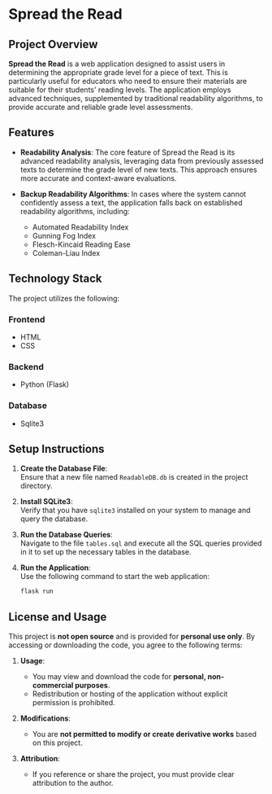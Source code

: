 # Spread the Read

## Project Overview

**Spread the Read** is a web application designed to assist users in determining the appropriate grade level for a piece of text. This is particularly useful for educators who need to ensure their materials are suitable for their students' reading levels. The application employs advanced techniques, supplemented by traditional readability algorithms, to provide accurate and reliable grade level assessments.

## Features

- **Readability Analysis**: The core feature of Spread the Read is its advanced readability analysis, leveraging data from previously assessed texts to determine the grade level of new texts. This approach ensures more accurate and context-aware evaluations.

- **Backup Readability Algorithms**: In cases where the system cannot confidently assess a text, the application falls back on established readability algorithms, including:
  - Automated Readability Index
  - Gunning Fog Index
  - Flesch-Kincaid Reading Ease
  - Coleman-Liau Index

## Technology Stack

The project utilizes the following:

### Frontend

- HTML
- CSS

### Backend

- Python (Flask)

### Database

- Sqlite3

## Setup Instructions

1. **Create the Database File**:  
   Ensure that a new file named `ReadableDB.db` is created in the project directory.

2. **Install SQLite3**:  
   Verify that you have `sqlite3` installed on your system to manage and query the database.

3. **Run the Database Queries**:  
   Navigate to the file `tables.sql` and execute all the SQL queries provided in it to set up the necessary tables in the database.

4. **Run the Application**:  
   Use the following command to start the web application:
   ```bash
   flask run
   ```

## License and Usage

This project is **not open source** and is provided for **personal use only**. By accessing or downloading the code, you agree to the following terms:

1. **Usage**:
   - You may view and download the code for **personal, non-commercial purposes**.
   - Redistribution or hosting of the application without explicit permission is prohibited.

2. **Modifications**:
   - You are **not permitted to modify or create derivative works** based on this project.

3. **Attribution**:
   - If you reference or share the project, you must provide clear attribution to the author.

